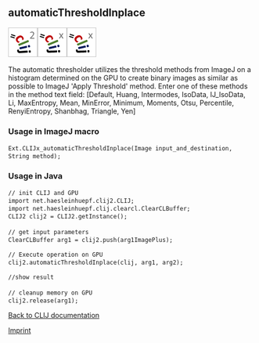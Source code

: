 ## automaticThresholdInplace
![Image](images/mini_clij2_logo.png)![Image](images/mini_clijx_logo.png)![Image](images/mini_clijx_logo.png)

The automatic thresholder utilizes the threshold methods from ImageJ on a histogram determined on 
the GPU to create binary images as similar as possible to ImageJ 'Apply Threshold' method. Enter one 
of these methods in the method text field:
[Default, Huang, Intermodes, IsoData, IJ_IsoData, Li, MaxEntropy, Mean, MinError, Minimum, Moments, Otsu, Percentile, RenyiEntropy, Shanbhag, Triangle, Yen]

### Usage in ImageJ macro
```
Ext.CLIJx_automaticThresholdInplace(Image input_and_destination, String method);
```


### Usage in Java
```
// init CLIJ and GPU
import net.haesleinhuepf.clij2.CLIJ;
import net.haesleinhuepf.clij.clearcl.ClearCLBuffer;
CLIJ2 clij2 = CLIJ2.getInstance();

// get input parameters
ClearCLBuffer arg1 = clij2.push(arg1ImagePlus);
```

```
// Execute operation on GPU
clij2.automaticThresholdInplace(clij, arg1, arg2);
```

```
//show result

// cleanup memory on GPU
clij2.release(arg1);
```


[Back to CLIJ documentation](https://clij.github.io/)

[Imprint](https://clij.github.io/imprint)
